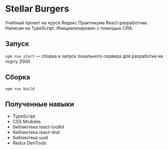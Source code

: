 # Stellar Burgers

Учебный проект на курсе Яндекс.Практикума React-разработчик. Написан на TypeScript. Инициализирован с помощью CRA.

## Запуск

`npm run start` — сборка и запуск локального сервера для разработки на порту 3000

## Сборка

`npm run build`

## Полученные навыки

- TypeScript
- CSS Modules
- библиотека react-toolkit
- библиотека react-dnd
- библиотека uuid
- Redux DevTools
